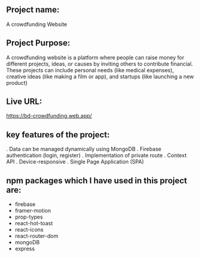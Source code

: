 ## Project name: 
 A crowdfunding Website 

 ## Project Purpose: 
 A crowdfunding website is a platform where people can raise money for
different projects, ideas, or causes by inviting others to contribute financial.
These projects can include personal needs (like medical expenses), creative
ideas (like making a film or app), and startups (like launching a new product)

 ## Live URL: 
https://bd-crowdfunding.web.app/


## key features of the project:

  . Data can be managed dynamically using MongoDB
  . Firebase authentication (login, register)
  . Implementation of private route
  . Context API
  . Device-responsive
  . Single Page Application (SPA)
  

  
## npm packages which I have used in this project are:
  - firebase
  - framer-motion
  - prop-types
  - react-hot-toast
  - react-icons
  - react-router-dom
  - mongoDB
  - express
 